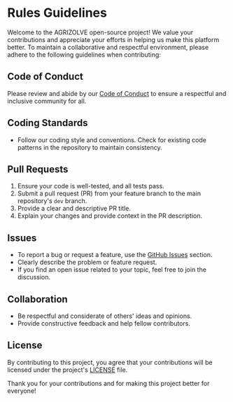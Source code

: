 # Rules Guidelines

Welcome to the AGRIZOLVE open-source project! We value your contributions and appreciate your efforts in helping us make this platform better. To maintain a collaborative and respectful environment, please adhere to the following guidelines when contributing:

## Code of Conduct

Please review and abide by our [Code of Conduct](CODE_OF_CONDUCT.md) to ensure a respectful and inclusive community for all.

## Coding Standards

- Follow our coding style and conventions. Check for existing code patterns in the repository to maintain consistency.

## Pull Requests

1. Ensure your code is well-tested, and all tests pass.
2. Submit a pull request (PR) from your feature branch to the main repository's `dev` branch.
3. Provide a clear and descriptive PR title.
4. Explain your changes and provide context in the PR description.

## Issues

- To report a bug or request a feature, use the [GitHub Issues](git@github.com:Raphaelmbewe/agrizolve.git/issues) section.
- Clearly describe the problem or feature request.
- If you find an open issue related to your topic, feel free to join the discussion.

## Collaboration

- Be respectful and considerate of others' ideas and opinions.
- Provide constructive feedback and help fellow contributors.

## License

By contributing to this project, you agree that your contributions will be licensed under the project's [LICENSE](LICENSE) file.

Thank you for your contributions and for making this project better for everyone!
